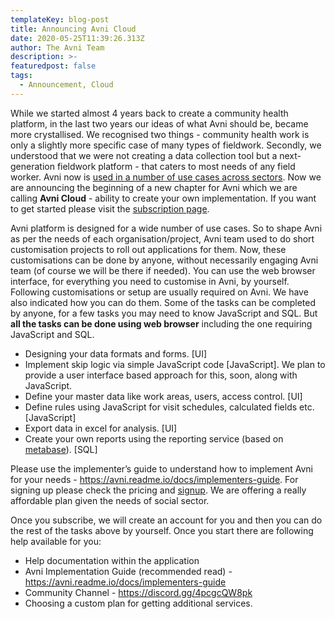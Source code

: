 ```yaml
---
templateKey: blog-post
title: Announcing Avni Cloud
date: 2020-05-25T11:39:26.313Z
author: The Avni Team
description: >-
featuredpost: false
tags:
  - Announcement, Cloud
---
```

While we started almost 4 years back to create a community health platform, in the last two years our ideas of what Avni should be, became more crystallised. We recognised two things - community health work is only a slightly more specific case of many types of fieldwork. Secondly, we understood that we were not creating a data collection tool but a next-generation fieldwork platform - that caters to most needs of any field worker. Avni now is <a href="https://reporting.avniproject.org/public/dashboard/3b77176c-b304-4e1e-a07c-936080c0e325" target="_blank" rel="noopener noreferrer">used in a number of use cases across sectors</a>. Now we are announcing the beginning of a new chapter for Avni which we are calling **Avni Cloud** - ability to create your own implementation. If you want to get started please visit the <a href="/pricing" target="_blank" rel="noopener noreferrer">subscription page</a>.


Avni platform is designed for a wide number of use cases. So to shape Avni as per the needs of each organisation/project, Avni team used to do short customisation projects to roll out applications for them. Now, these customisations can be done by anyone, without necessarily engaging Avni team (of course we will be there if needed). You can use the web browser interface, for everything you need to customise in Avni, by yourself.
Following customisations or setup are usually required on Avni. We have also indicated how you can do them. Some of the tasks can be completed by anyone, for a few tasks you may need to know JavaScript and SQL. But **all the tasks can be done using web browser** including the one requiring JavaScript and SQL.
* Designing your data formats and forms. [UI]
* Implement skip logic via simple JavaScript code [JavaScript]. We plan to provide a user interface based approach for this, soon, along with JavaScript.
* Define your master data like work areas, users, access control. [UI]
* Define rules using JavaScript for visit schedules, calculated fields etc. [JavaScript]
* Export data in excel for analysis. [UI]
* Create your own reports using the reporting service (based on <a href="https://metabase.com" target="_blank" rel="noopener noreferrer">metabase</a>). [SQL]

Please use the implementer’s guide to understand how to implement Avni for your needs - <a href="https://avni.readme.io/docs/implementers-guide" target="_blank" rel="noopener noreferrer">https://avni.readme.io/docs/implementers-guide</a>. For signing up please check the pricing and <a href="/pricing">signup</a>. We are offering a really affordable plan given the needs of social sector.

Once you subscribe, we will create an account for you and then you can do the rest of the tasks above by yourself. Once you start there are following help available for you:
* Help documentation within the application
* Avni Implementation Guide (recommended read) - <a href="https://avni.readme.io/docs/implementers-guide" target="_blank" rel="noopener noreferrer">https://avni.readme.io/docs/implementers-guide</a>
* Community Channel - <a href="https://discord.gg/4pcgcQW8pk" target="_blank" rel="noopener noreferrer">https://discord.gg/4pcgcQW8pk</a>
* Choosing a custom plan for getting additional services.

